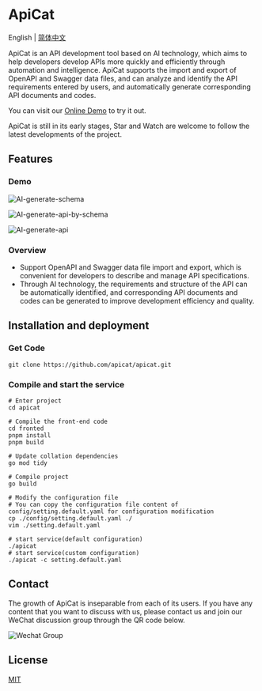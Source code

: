 # ApiCat

English | [简体中文](https://github.com/apicat/apicat/blob/master/README-CN.md)

ApiCat is an API development tool based on AI technology, which aims to help developers develop APIs more quickly and efficiently through automation and intelligence. ApiCat supports the import and export of OpenAPI and Swagger data files, and can analyze and identify the API requirements entered by users, and automatically generate corresponding API documents and codes.

You can visit our [Online Demo](http://demo.apicat.net) to try it out.

ApiCat is still in its early stages, Star and Watch are welcome to follow the latest developments of the project.

## Features

### Demo

![AI-generate-schema](https://cdn.apicat.net/uploads/0c3518c1bfc421fc4f3f86c085f353d2.gif)

![AI-generate-api-by-schema](https://cdn.apicat.net/uploads/bbcae83511d797d22077d05d17c262cc.gif)

![AI-generate-api](https://cdn.apicat.net/uploads/cf617b56fa186960c228c79487cf6c5e.gif)

### Overview

- Support OpenAPI and Swagger data file import and export, which is convenient for developers to describe and manage API specifications.
- Through AI technology, the requirements and structure of the API can be automatically identified, and corresponding API documents and codes can be generated to improve development efficiency and quality.

## Installation and deployment

### Get Code

```
git clone https://github.com/apicat/apicat.git
```

### Compile and start the service

```
# Enter project
cd apicat

# Compile the front-end code
cd fronted
pnpm install
pnpm build

# Update collation dependencies
go mod tidy

# Compile project
go build

# Modify the configuration file
# You can copy the configuration file content of config/setting.default.yaml for configuration modification
cp ./config/setting.default.yaml ./
vim ./setting.default.yaml

# start service(default configuration)
./apicat
# start service(custom configuration)
./apicat -c setting.default.yaml
```

## Contact

The growth of ApiCat is inseparable from each of its users. If you have any content that you want to discuss with us, please contact us and join our WeChat discussion group through the QR code below.

![Wechat Group](https://cdn.apicat.net/uploads/01bfb23802cdfad49f0d560ee80fc5e3.png)

## License

[MIT](https://github.com/apicat/apicat/blob/main/LICENSE)
